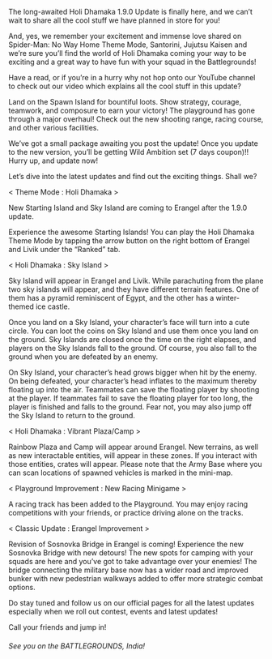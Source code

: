 The long-awaited Holi Dhamaka 1.9.0 Update is finally here, and we can’t wait to share all the cool stuff we have planned in store for you!

And, yes, we remember your excitement and immense love shared on Spider-Man: No Way Home Theme Mode, Santorini, Jujutsu Kaisen and we’re sure you’ll find the world of Holi Dhamaka coming your way to be exciting and a great way to have fun with your squad in the Battlegrounds!

Have a read, or if you’re in a hurry why not hop onto our YouTube channel to check out our video which explains all the cool stuff in this update?

Land on the Spawn Island for bountiful loots. Show strategy, courage, teamwork, and composure to earn your victory! The playground has gone through a major overhaul! Check out the new shooting range, racing course, and other various facilities.

We’ve got a small package awaiting you post the update! Once you update to the new version, you’ll be getting Wild Ambition set (7 days coupon)!! Hurry up, and update now!

Let’s dive into the latest updates and find out the exciting things. Shall we?

<p>   < Theme Mode : Holi Dhamaka >  </p>

New Starting Island and Sky Island are coming to Erangel after the 1.9.0 update.

Experience the awesome Starting Islands! You can play the Holi Dhamaka Theme Mode by tapping the arrow button on the right bottom of Erangel and Livik under the “Ranked” tab.

<p>   < Holi Dhamaka : Sky Island >   </p>

Sky Island will appear in Erangel and Livik. While parachuting from the plane two sky islands will appear, and they have different terrain features. One of them has a pyramid reminiscent of Egypt, and the other has a winter-themed ice castle.

Once you land on a Sky Island, your character’s face will turn into a cute circle. You can loot the coins on Sky Island and use them once you land on the ground. Sky Islands are closed once the time on the right elapses, and players on the Sky Islands fall to the ground. Of course, you also fall to the ground when you are defeated by an enemy.

On Sky Island, your character’s head grows bigger when hit by the enemy. On being defeated, your character’s head inflates to the maximum thereby floating up into the air. Teammates can save the floating player by shooting at the player. If teammates fail to save the floating player for too long, the player is finished and falls to the ground.
Fear not, you may also jump off the Sky Island to return to the ground.

<p>  < Holi Dhamaka : Vibrant Plaza/Camp >    </p>

Rainbow Plaza and Camp will appear around Erangel. New terrains, as well as new interactable entities, will appear in these zones. If you interact with those entities, crates will appear. Please note that the Army Base where you can scan locations of spawned vehicles is marked in the mini-map.

<p>  < Playground Improvement : New Racing Minigame >    </p>

A racing track has been added to the Playground. You may enjoy racing competitions with your friends, or practice driving alone on the tracks.

<p> < Classic Update : Erangel Improvement >   </p>

Revision of Sosnovka Bridge in Erangel is coming! Experience the new Sosnovka Bridge with new detours! The new spots for camping with your squads are here and you’ve got to take advantage over your enemies! The bridge connecting the military base now has a wider road and improved bunker with new pedestrian walkways added to offer more strategic combat options.

Do stay tuned and follow us on our official pages for all the latest updates especially when we roll out contest, events and latest updates!

Call your friends and jump in!

<h6>See you on the BATTLEGROUNDS, India!</h6>
